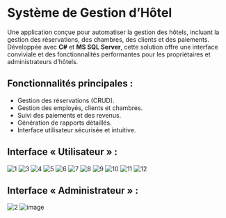 # Système de Gestion d’Hôtel
Une application conçue pour automatiser la gestion des hôtels, incluant la gestion des réservations, des chambres, des clients et des paiements. Développée avec **C#** et **MS SQL Server**, cette solution offre une interface conviviale et des fonctionnalités performantes pour les propriétaires et administrateurs d’hôtels.
## Fonctionnalités principales :
- Gestion des réservations (CRUD).
- Gestion des employés, clients et chambres.
- Suivi des paiements et des revenus.
- Génération de rapports détaillés.
- Interface utilisateur sécurisée et intuitive.
## Interface « Utilisateur » :
![1](https://github.com/user-attachments/assets/a61c1596-08f4-4dc4-b91e-9d6e0881002e)
![3](https://github.com/user-attachments/assets/2a0f9429-e94d-4804-ab58-dbae0b0bc9b7)
![4](https://github.com/user-attachments/assets/78a5bdba-cef7-4856-aa0e-9639d03d8131)
![5](https://github.com/user-attachments/assets/abe7259d-f8c9-4247-b961-2f17f1925d20)
![6](https://github.com/user-attachments/assets/8a809903-cb95-48fc-8023-fda43816fb82)
![7](https://github.com/user-attachments/assets/6e0e374a-a2f7-4dfa-b117-c715172e9de4)
![8](https://github.com/user-attachments/assets/e95e37e6-9615-4f18-9c99-bfa818cea6f1)
![9](https://github.com/user-attachments/assets/3c4d9de5-f21a-4e27-ba84-78b3620e279f)
![10](https://github.com/user-attachments/assets/ab109e61-b882-4633-8504-551000cd42cc)
![11](https://github.com/user-attachments/assets/8b0be09e-5946-4d16-948c-28aba806b7c0)
![12](https://github.com/user-attachments/assets/ad2f6a6c-a5e2-4dbd-b127-e85a2795fef4)
## Interface « Administrateur » :
![2](https://github.com/user-attachments/assets/c6f8f714-219d-4d41-a562-5a665b6fed34)
![image](https://github.com/user-attachments/assets/0162ee00-d418-4a00-9c29-2140e2e846f7)
